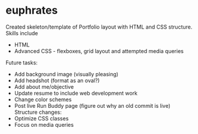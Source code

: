 # euphrates
Created skeleton/template of Portfolio layout with HTML and CSS structure.
Skills include
- HTML
- Advanced CSS - flexboxes, grid layout and attempted media queries

Future tasks:
- Add background image (visually pleasing)
- Add headshot (format as an oval?)
- Add about me/objective
- Update resume to include web development work
- Change color schemes
- Post live Run Buddy page (figure out why an old commit is live)
Structure changes:
- Optimize CSS classes
- Focus on media queries

